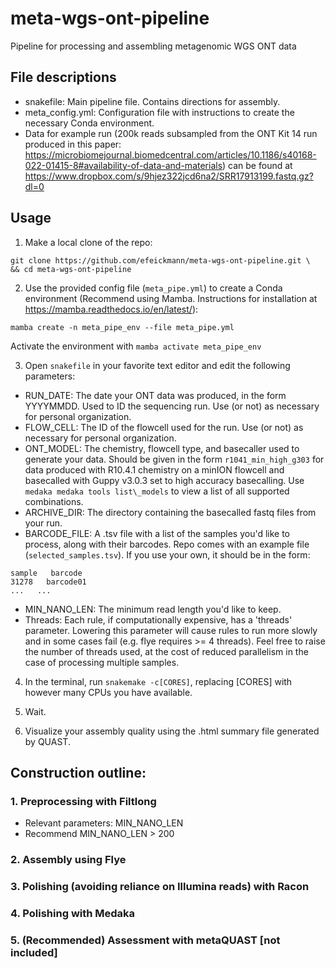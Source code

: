 # meta-wgs-ont-pipeline
Pipeline for processing and assembling metagenomic WGS ONT data

## File descriptions
- snakefile: Main pipeline file. Contains directions for assembly.
- meta_config.yml: Configuration file with instructions to create the necessary Conda environment.
- Data for example run (200k reads subsampled from the ONT Kit 14 run produced in this paper:  https://microbiomejournal.biomedcentral.com/articles/10.1186/s40168-022-01415-8#availability-of-data-and-materials) can be found at https://www.dropbox.com/s/9hjez322jcd6na2/SRR17913199.fastq.gz?dl=0

## Usage
1. Make a local clone of the repo:
```
git clone https://github.com/efeickmann/meta-wgs-ont-pipeline.git \
&& cd meta-wgs-ont-pipeline
```

2. Use the provided config file (```meta_pipe.yml```) to create a Conda environment (Recommend using Mamba. Instructions for installation at https://mamba.readthedocs.io/en/latest/):
```
mamba create -n meta_pipe_env --file meta_pipe.yml
```
Activate the environment with ```mamba activate meta_pipe_env```

3. Open ```snakefile``` in your favorite text editor and edit the following parameters:
- RUN_DATE: The date your ONT data was produced, in the form YYYYMMDD. Used to ID the sequencing run. Use (or not) as necessary for personal organization.
- FLOW_CELL: The ID of the flowcell used for the run. Use (or not) as necessary for personal organization.
- ONT_MODEL: The chemistry, flowcell type, and basecaller used to generate your data. Should be given in the form ```r1041_min_high_g303``` for data produced with R10.4.1 chemistry on a minION flowcell and basecalled with Guppy v3.0.3 set to high accuracy basecalling. Use ```medaka medaka tools list\_models``` to view a list of all supported combinations.
- ARCHIVE_DIR: The directory containing the basecalled fastq files from your run. 
- BARCODE_FILE: A .tsv file with a list of the samples you'd like to process, along with their barcodes. Repo comes with an example file (```selected_samples.tsv```). If you use your own, it should be in the form:
```
sample   barcode
31278   barcode01
...   ...
```
- MIN_NANO_LEN: The minimum read length you'd like to keep.
- Threads: Each rule, if computationally expensive, has a 'threads' parameter. Lowering this parameter will cause rules to run more slowly and in some cases fail (e.g. flye requires >= 4 threads). Feel free to raise the number of threads used, at the cost of reduced parallelism in the case of processing multiple samples.

4. In the terminal, run ```snakemake -c[CORES]```, replacing [CORES] with however many CPUs you have available.

5. Wait.

6. Visualize your assembly quality using the .html summary file generated by QUAST.

## Construction outline:

### 1. Preprocessing with Filtlong
- Relevant parameters: MIN_NANO_LEN
- Recommend MIN_NANO_LEN > 200

### 2. Assembly using Flye

### 3. Polishing (avoiding reliance on Illumina reads) with Racon

### 4. Polishing with Medaka

### 5. (Recommended) Assessment with metaQUAST [not included]
